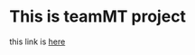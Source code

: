 # This is teamMT project

this link is <a href="https://usagino.github.io/team_mt.github.io/">here</a>
